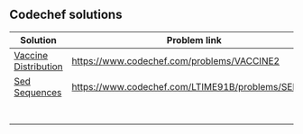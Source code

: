 ## Codechef solutions

| Solution                                                     | Problem link                                      |
| ------------------------------------------------------------ | ------------------------------------------------- |
| [Vaccine Distribution](https://github.com/Code-Shakib/Competitive-Programming-Solutions/blob/master/Codechef/Vaccine-Distribution.py) | https://www.codechef.com/problems/VACCINE2        |
| [Sed Sequences](https://github.com/code.shakib/Competitive-Programming-Solutions/Codechef/Sed-Sequences) | https://www.codechef.com/LTIME91B/problems/SEDARR |
|                                                              |                                                   |
|                                                              |                                                   |
|                                                              |                                                   |
|                                                              |                                                   |
|                                                              |                                                   |
|                                                              |                                                   |
|                                                              |                                                   |